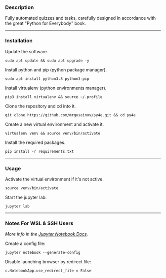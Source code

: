 ### Description

Fully automated quizzes and tasks, carefully designed in accordance with the great "Python for Everybody" book.

---

### Installation

Update the software.
```
sudo apt update && sudo apt upgrade -y
```

Install python and pip (python package manager).
```
sudo apt install python3.8 python3-pip
```

Install virtualenv (python environments manager).
```
pip3 install virtualenv && source ~/.profile
```

Clone the repository and cd into it.
```
git clone https://github.com/mrguseinov/py4e.git && cd py4e
```

Create a new virtual environment and activate it.
```
virtualenv venv && source venv/bin/activate
```

Install the required packages.
```
pip install -r requirements.txt
```

---

### Usage

Activate the virtual environment if it's not active.
```
source venv/bin/activate
```

Start the jupyter lab.
```
jupyter lab
```

---

### Notes For WSL & SSH Users

*More info in the [Jupyter Notebook Docs](https://jupyter-notebook.readthedocs.io/en/stable/config.html).*

Create a config file:
```
jupyter notebook --generate-config
```

Disable launching browser by redirect file:
```
c.NotebookApp.use_redirect_file = False
```
